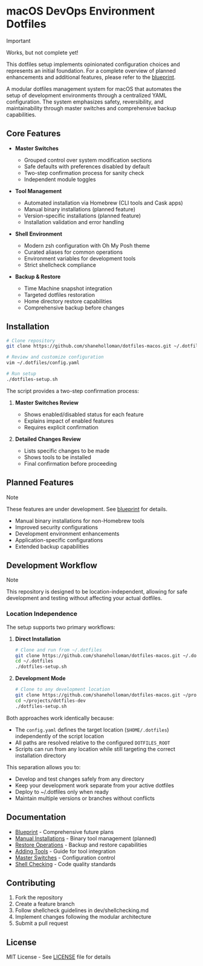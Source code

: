 # macOS DevOps Environment Dotfiles

> [!IMPORTANT]
> Works, but not complete yet!
>
> This dotfiles setup implements opinionated configuration choices and represents an initial foundation. For a complete overview of planned enhancements and additional features, please refer to the [blueprint](./dev/dotfiles-blueprint.md).

A modular dotfiles management system for macOS that automates the setup of development environments through a centralized YAML configuration. The system emphasizes safety, reversibility, and maintainability through master switches and comprehensive backup capabilities.

## Core Features

- **Master Switches**
  - Grouped control over system modification sections
  - Safe defaults with preferences disabled by default
  - Two-step confirmation process for sanity check
  - Independent module toggles

- **Tool Management**
  - Automated installation via Homebrew (CLI tools and Cask apps)
  - Manual binary installations (planned feature)
  - Version-specific installations (planned feature)
  - Installation validation and error handling

- **Shell Environment**
  - Modern zsh configuration with Oh My Posh theme
  - Curated aliases for common operations
  - Environment variables for development tools
  - Strict shellcheck compliance

- **Backup & Restore**
  - Time Machine snapshot integration
  - Targeted dotfiles restoration
  - Home directory restore capabilities
  - Comprehensive backup before changes

## Installation

```bash
# Clone repository
git clone https://github.com/shaneholloman/dotfiles-macos.git ~/.dotfiles

# Review and customize configuration
vim ~/.dotfiles/config.yaml

# Run setup
./dotfiles-setup.sh
```

The script provides a two-step confirmation process:

1. **Master Switches Review**
   - Shows enabled/disabled status for each feature
   - Explains impact of enabled features
   - Requires explicit confirmation

2. **Detailed Changes Review**
   - Lists specific changes to be made
   - Shows tools to be installed
   - Final confirmation before proceeding

## Planned Features

> [!NOTE]
> These features are under development. See [blueprint](./dev/dotfiles-blueprint.md) for details.

- Manual binary installations for non-Homebrew tools
- Improved security configurations
- Development environment enhancements
- Application-specific configurations
- Extended backup capabilities

## Development Workflow

> [!NOTE]
> This repository is designed to be location-independent, allowing for safe development and testing without affecting your actual dotfiles.

### Location Independence

The setup supports two primary workflows:

1. **Direct Installation**

    ```bash
    # Clone and run from ~/.dotfiles
    git clone https://github.com/shaneholloman/dotfiles-macos.git ~/.dotfiles
    cd ~/.dotfiles
    ./dotfiles-setup.sh
    ```

2. **Development Mode**

    ```bash
    # Clone to any development location
    git clone https://github.com/shaneholloman/dotfiles-macos.git ~/projects/dotfiles-dev
    cd ~/projects/dotfiles-dev
    ./dotfiles-setup.sh
    ```

Both approaches work identically because:

- The `config.yaml` defines the target location (`$HOME/.dotfiles`) independently of the script location
- All paths are resolved relative to the configured `DOTFILES_ROOT`
- Scripts can run from any location while still targeting the correct installation directory

This separation allows you to:

- Develop and test changes safely from any directory
- Keep your development work separate from your active dotfiles
- Deploy to ~/.dotfiles only when ready
- Maintain multiple versions or branches without conflicts

## Documentation

- [Blueprint](./dev/dotfiles-blueprint.md) - Comprehensive future plans
- [Manual Installations](./dev/manual-installations.md) - Binary tool management (planned)
- [Restore Operations](./dev/restore-operations.md) - Backup and restore capabilities
- [Adding Tools](./dev/adding-simple-tools.md) - Guide for tool integration
- [Master Switches](./dev/master-switches.md) - Configuration control
- [Shell Checking](./dev/shellchecking.md) - Code quality standards

## Contributing

1. Fork the repository
2. Create a feature branch
3. Follow shellcheck guidelines in dev/shellchecking.md
4. Implement changes following the modular architecture
5. Submit a pull request

## License

MIT License - See [LICENSE](./LICENSE) file for details
